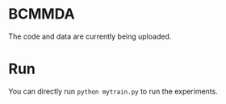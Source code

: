 # BCMMDA
The code and data are currently being uploaded.


# Run
You can directly run 
  `python mytrain.py`
to run the experiments.
